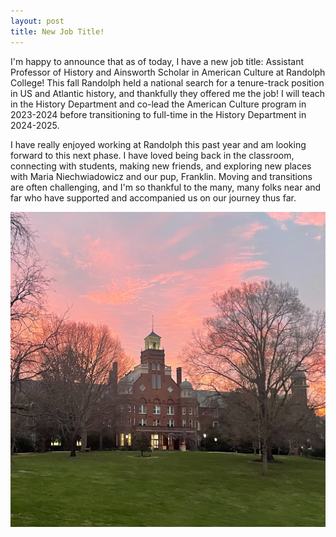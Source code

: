 ```yaml
---
layout: post
title: New Job Title!
---
```


I'm happy to announce that as of today, I have a new job title: Assistant Professor of History and Ainsworth Scholar in American Culture at Randolph College! This fall Randolph held a national search for a tenure-track position in US and Atlantic history, and thankfully they offered me the job! I will teach in the History Department and co-lead the American Culture program in 2023-2024 before transitioning to full-time in the History Department in 2024-2025.

I have really enjoyed working at Randolph this past year and am looking forward to this next phase. I have loved being back in the classroom, connecting with students, making new friends, and exploring new places with Maria Niechwiadowicz and our pup, Franklin. Moving and transitions are often challenging, and I'm so thankful to the many, many folks near and far who have supported and accompanied us on our journey thus far. 

<a href="https://www.randolphcollege.edu/history/">
<img class= "headshot" src="Images/randolph-sunrise.JPG" alt="Sunrise of Randolph College's red-brick Main Hall. The sky is light pink and blue."></a>
